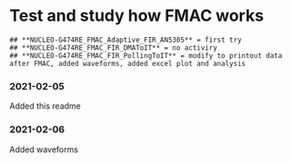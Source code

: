 # Test and study how FMAC works  

    ## **NUCLEO-G474RE_FMAC_Adaptive_FIR_AN5305** = first try  
    ## **NUCLEO-G474RE_FMAC_FIR_DMAToIT** = no activiry  
    ## **NUCLEO-G474RE_FMAC_FIR_PollingToIT** = modify to printout data after FMAC, added waveforms, added excel plot and analysis

### 2021-02-05  
Added this readme

### 2021-02-06  
Added waveforms
